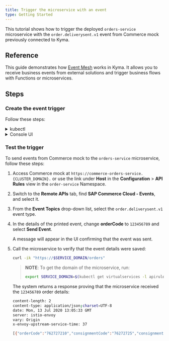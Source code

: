 ```yaml
---
title: Trigger the microservice with an event
type: Getting Started
---
```


This tutorial shows how to trigger the deployed `orders-service` microservice with the `order.deliverysent.v1` event from Commerce mock previously connected to Kyma.

## Reference

This guide demonstrates how [Event Mesh](/components/event-mesh/) works in Kyma. It allows you to receive business events from external solutions and trigger business flows with Functions or microservices.

## Steps

### Create the event trigger

Follow these steps:

<div tabs name="steps" group="trigger-microservice">
  <details>
  <summary label="kubectl">
  kubectl
  </summary>

1. Run the `kubectl get brokers -n {NAMESPACE}` command to check if there already is the Knative's `default` Broker running in the Namespace where your Function is running. If not, you must manually inject the Broker into the Namespace to enable Trigger creation and event flow. To do that, run this command:

```bash
kubectl label namespace {NAMESPACE} knative-eventing-injection=enabled
```

2. Create a [Trigger CR](https://knative.dev/docs/eventing/triggers/) for the `orders-service` microservice to subscribe it to the `order.deliverysent.v1` event type from Commerce mock:

```yaml
cat <<EOF | kubectl apply -f  -
apiVersion: eventing.knative.dev/v1alpha1
kind: Trigger
metadata:
  name: orders-service
  namespace: orders-service
spec:
  broker: default
  filter:
    attributes:
      eventtypeversion: v1
      source: commerce-mock
      type: order.deliverysent
  subscriber:
    ref:
      apiVersion: v1
      kind: Service
      name: orders-service
      namespace: orders-service
EOF
```

- **spec.filter.attributes.eventtypeversion** points to the specific event version type. In this example, it is `v1`.
- **spec.filter.attributes.source** is the name of the Application CR which is the source of the events. In this example, it is `commerce-mock`.
- **spec.filter.attributes.type** points to the event type to which you want to subscribe the microservice. In this example, it is `order.deliverysent`.

3. Check that the Trigger CR was created and is ready. This is indicated by its status equal to `True`:

   ```bash
   kubectl get trigger orders-service -n orders-service -o=jsonpath="{.status.conditions[2].status}"
   ```

   </details>
<details>
<summary label="console-ui">
Console UI
</summary>

1. From the drop-down list in the top navigation panel, select the `orders-service` Namespace.

2. Go to **Operation** > **Services** in the left navigation panel and select `orders-service`.

3. Once in the service's details view, select **Add Event Trigger** in the **Event Triggers** section.

4. Find the `order.deliverysent` event type with the `v1` version from the `commerce-mock` application. Mark it on the list and select **Add**.

   A message confirming that the event trigger was created will appear in the **Event Triggers** section of the service's details view.

  </details>
</div>


### Test the trigger

To send events from Commerce mock to the `orders-service` microservice, follow these steps:  

1. Access Commerce mock at `https://commerce-orders-service.{CLUSTER_DOMAIN}.` or use the link under **Host** in the **Configuration** > **API Rules** view in the `order-service` Namespace.

2. Switch to the **Remote APIs** tab, find **SAP Commerce Cloud - Events**, and select it.

3. From the **Event Topics** drop-down list, select the `order.deliverysent.v1` event type.

4. In the details of the printed event, change **orderCode** to `123456789` and select **Send Event**.

   A message will appear in the UI confirming that the event was sent.

5. Call the microservice to verify that the event details were saved:

   ```bash
   curl -ik "https://$SERVICE_DOMAIN/orders"
   ```

   > **NOTE**: To get the domain of the microservice, run:
   >
   > ```bash
   > export SERVICE_DOMAIN=$(kubectl get virtualservices -l apirule.gateway.kyma-project.io/v1alpha1=orders-service.orders-service -n orders-service -o=jsonpath='{.items[*].spec.hosts[0]}')
   > ```

   The system returns a response proving that the microservice received the `123456789` order details:

   ```bash
   content-length: 2
   content-type: application/json;charset=UTF-8
   date: Mon, 13 Jul 2020 13:05:33 GMT
   server: istio-envoy
   vary: Origin
   x-envoy-upstream-service-time: 37

   [{"orderCode":"762727210","consignmentCode":"76272725","consignmentStatus":"PICKUP_COMPLETE"}, {"orderCode":"123456789","consignmentCode":"76272725","consignmentStatus":"PICKUP_COMPLETE"}]
   ```
